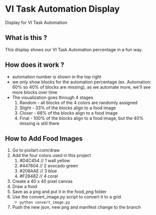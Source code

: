 # VI Task Automation Display

Display for VI Task Automation

## What is this ? ##
This display shows our VI Task Automation percentage in a fun way.

## How does it work ? ##
- automation number is shown in the top right
- we only show blocks for the automation percentage (ex. Automation: 60% so 40% of blocks are missing), as we automate more, we'll see more blocks over time
- The visualization goes through 4 stages
  1. Random - all blocks of the 4 colors are randomly assigned
  2. Slight - 33% of the blocks align to a food image
  3. Closer - 66% of the blocks align to a food image
  4. Final - 100% of the blocks align to a food image, but the 40% missing is still there

## How to Add Food Images ##
1. Go to pixilart.com/draw
2. Add the four colors used in this project
   1. #D4C454   // 1 wall yellow
   2. #447604   // 2 avocado green
   3. #208AAE   // 3 blue
   4. #F28482   // 4 coral
3. Create a 40 x 40 pixel canvas
4. Draw a food
5. Save as a png and put it in the food_png folder
6. Use the convert_image.py script to convert it to a grid
   - `python convert_image.py`
7. Push the new json, new png and manifest change to the branch


